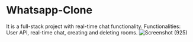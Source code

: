 # Whatsapp-Clone
It is a full-stack project with real-time chat functionality. Functionalities: User API, real-time chat, creating and deleting rooms.
![Screenshot (925)](https://user-images.githubusercontent.com/84684106/230761768-0ec09114-afb4-4fd6-b008-cbac4d34bc64.png)
